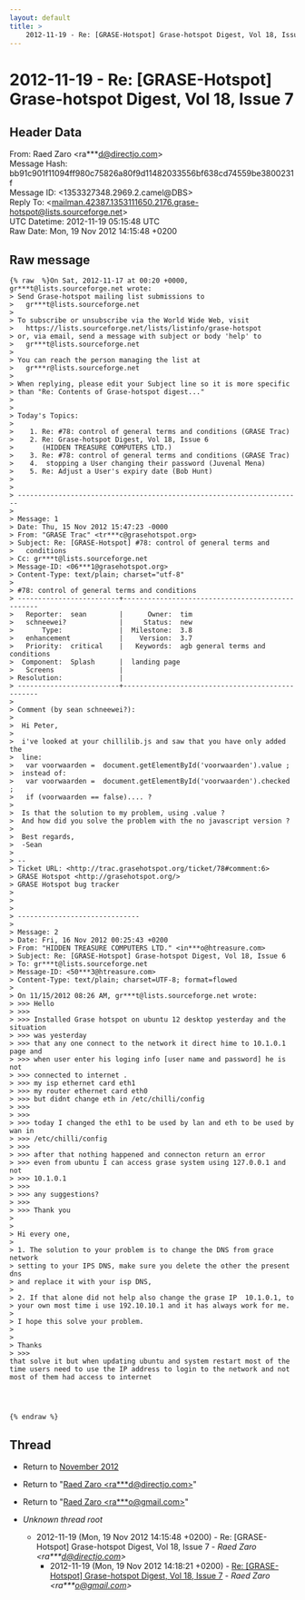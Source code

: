 ```yaml
---
layout: default
title: >
    2012-11-19 - Re: [GRASE-Hotspot] Grase-hotspot Digest, Vol 18, Issue 7
---
```


# 2012-11-19 - Re: [GRASE-Hotspot] Grase-hotspot Digest, Vol 18, Issue 7

## Header Data

From: Raed Zaro \<ra***d@directjo.com\><br>
Message Hash: bb91c901f11094ff980c75826a80f9d11482033556bf638cd74559be3800231f<br>
Message ID: \<1353327348.2969.2.camel@DBS\><br>
Reply To: \<mailman.42387.1353111650.2176.grase-hotspot@lists.sourceforge.net\><br>
UTC Datetime: 2012-11-19 05:15:48 UTC<br>
Raw Date: Mon, 19 Nov 2012 14:15:48 +0200<br>

## Raw message

```
{% raw  %}On Sat, 2012-11-17 at 00:20 +0000,
gr***t@lists.sourceforge.net wrote:
> Send Grase-hotspot mailing list submissions to
> 	gr***t@lists.sourceforge.net
> 
> To subscribe or unsubscribe via the World Wide Web, visit
> 	https://lists.sourceforge.net/lists/listinfo/grase-hotspot
> or, via email, send a message with subject or body 'help' to
> 	gr***t@lists.sourceforge.net
> 
> You can reach the person managing the list at
> 	gr***r@lists.sourceforge.net
> 
> When replying, please edit your Subject line so it is more specific
> than "Re: Contents of Grase-hotspot digest..."
> 
> 
> Today's Topics:
> 
>    1. Re: #78: control of general terms and conditions (GRASE Trac)
>    2. Re: Grase-hotspot Digest, Vol 18, Issue 6
>       (HIDDEN TREASURE COMPUTERS LTD.)
>    3. Re: #78: control of general terms and conditions (GRASE Trac)
>    4.  stopping a User changing their password (Juvenal Mena)
>    5. Re: Adjust a User's expiry date (Bob Hunt)
> 
> 
> ----------------------------------------------------------------------
> 
> Message: 1
> Date: Thu, 15 Nov 2012 15:47:23 -0000
> From: "GRASE Trac" <tr***c@grasehotspot.org>
> Subject: Re: [GRASE-Hotspot] #78: control of general terms and
> 	conditions
> Cc: gr***t@lists.sourceforge.net
> Message-ID: <06***1@grasehotspot.org>
> Content-Type: text/plain; charset="utf-8"
> 
> #78: control of general terms and conditions
> -------------------------+-------------------------------------------------
>   Reporter:  sean        |      Owner:  tim
>   schneewei?             |     Status:  new
>       Type:              |  Milestone:  3.8
>   enhancement            |    Version:  3.7
>   Priority:  critical    |   Keywords:  agb general terms and conditions
>  Component:  Splash      |  landing page
>   Screens                |
> Resolution:              |
> -------------------------+-------------------------------------------------
> 
> Comment (by sean schneewei?):
> 
>  Hi Peter,
> 
>  i've looked at your chillilib.js and saw that you have only added the
>  line:
>   var voorwaarden =  document.getElementById('voorwaarden').value ;
>  instead of:
>   var voorwaarden =  document.getElementById('voorwaarden').checked ;
>   if (voorwaarden == false).... ?
> 
>  Is that the solution to my problem, using .value ?
>  And how did you solve the problem with the no javascript version ?
> 
>  Best regards,
>  -Sean
> 
> -- 
> Ticket URL: <http://trac.grasehotspot.org/ticket/78#comment:6>
> GRASE Hotspot <http://grasehotspot.org/>
> GRASE Hotspot bug tracker
> 
> 
> 
> ------------------------------
> 
> Message: 2
> Date: Fri, 16 Nov 2012 00:25:43 +0200
> From: "HIDDEN TREASURE COMPUTERS LTD." <in***o@htreasure.com>
> Subject: Re: [GRASE-Hotspot] Grase-hotspot Digest, Vol 18, Issue 6
> To: gr***t@lists.sourceforge.net
> Message-ID: <50***3@htreasure.com>
> Content-Type: text/plain; charset=UTF-8; format=flowed
> 
> On 11/15/2012 08:26 AM, gr***t@lists.sourceforge.net wrote:
> >>> Hello
> >>>
> >>> Installed Grase hotspot on ubuntu 12 desktop yesterday and the situation
> >>> was yesterday
> >>> that any one connect to the network it direct hime to 10.1.0.1 page and
> >>> when user enter his loging info [user name and password] he is not
> >>> connected to internet .
> >>> my isp ethernet card eth1
> >>> my router ethernet card eth0
> >>> but didnt change eth in /etc/chilli/config
> >>>
> >>>
> >>> today I changed the eth1 to be used by lan and eth to be used by wan in
> >>> /etc/chilli/config
> >>>
> >>> after that nothing happened and connecton return an error
> >>> even from ubuntu I can access grase system using 127.0.0.1 and not
> >>> 10.1.0.1
> >>>
> >>> any suggestions?
> >>>
> >>> Thank you
> 
> 
> Hi every one,
> 
> 1. The solution to your problem is to change the DNS from grace network 
> setting to your IPS DNS, make sure you delete the other the present dns 
> and replace it with your isp DNS,
> 
> 2. If that alone did not help also change the grase IP  10.1.0.1, to 
> your own most time i use 192.10.10.1 and it has always work for me.
> 
> I hope this solve your problem.
> 
> 
> Thanks
> >>>
that solve it but when updating ubuntu and system restart most of the
time users need to use the IP address to login to the network and not
most of them had access to internet




{% endraw %}
```

## Thread

+ Return to [November 2012](/archive/2012/11)

+ Return to "[Raed Zaro <ra***d<span>@</span>directjo.com>](/authors/ra___d_at_directjo_com)"
+ Return to "[Raed Zaro <ra***o<span>@</span>gmail.com>](/authors/ra___o_at_gmail_com)"

+ _Unknown thread root_
  + 2012-11-19 (Mon, 19 Nov 2012 14:15:48 +0200) - Re: [GRASE-Hotspot] Grase-hotspot Digest, Vol 18, Issue 7 - _Raed Zaro \<ra***d@directjo.com\>_
    + 2012-11-19 (Mon, 19 Nov 2012 14:18:21 +0200) - [Re: [GRASE-Hotspot] Grase-hotspot Digest, Vol 18, Issue 7](/archive/2012/11/92928998df2a524ee6a0e5e57238ba8ea3ea23cf6de6afcf3c2e1a5a3c335f01) - _Raed Zaro \<ra***o@gmail.com\>_

